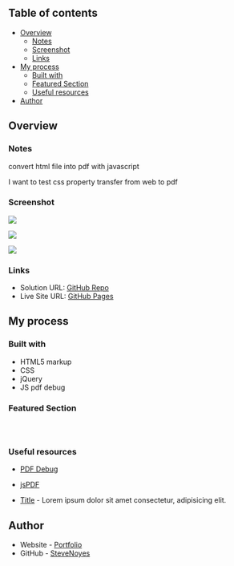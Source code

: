  ## Table of contents

- [Overview](#overview)
  - [Notes](#notes)
  - [Screenshot](#screenshot)
  - [Links](#links)
- [My process](#my-process)
  - [Built with](#built-with)
  - [Featured Section](#featured-section)
  - [Useful resources](#useful-resources)
- [Author](#author)

## Overview

### Notes 

convert html file into pdf with javascript

I want to test css property transfer from web to pdf

### Screenshot

![](./screenshot.jpg)

![](./screenshot.jpg)

![](./screenshot.jpg)

### Links

- Solution URL: [GitHub Repo](https://your-solution-url.com)
- Live Site URL: [GitHub Pages](https://pages.github.com/)

## My process

### Built with

- HTML5 markup
- CSS  
- jQuery
- JS pdf debug

### Featured Section

```html
```

```css
```

```js
```

### Useful resources

- [PDF Debug](https://cdnjs.cloudflare.com/ajax/libs/jspdf/1.3.2/jspdf.debug.js)

- [jsPDF](https://github.com/parallax/jsPDF)

- [Title](https://www.site.com) - Lorem ipsum dolor sit amet consectetur, adipisicing elit. 

## Author

- Website - [Portfolio](https://www.stevenmnoyes.com)
- GitHub - [SteveNoyes](https://github.com/SteveNoyes)